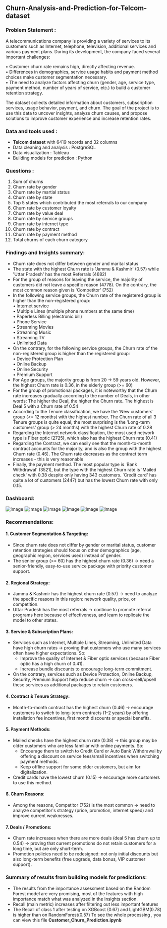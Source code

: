 ## Churn-Analysis-and-Prediction-for-Telcom-dataset 
### Problem Statement : 

A telecommunications company is providing a variety of services to its customers such as Internet, telephone, television, additional services and various payment plans. During its development, the company faced several important challenges:

  •	Customer churn rate remains high, directly affecting revenue. <br>
  •	Differences in demographics, service usage habits and payment method choices make customer segmentation necessary. <br>
  •	The need to analyze factors affecting churn (gender, age, service type, payment method, number of years of service, etc.) to build a customer retention strategy. <br>
  
The dataset collects detailed information about customers, subscription services, usage behavior, payment, and churn. The goal of the project is to use this data to uncover insights, analyze churn causes, and propose solutions to improve customer experience and increase retention rates.
### Data and tools used : 
- **Telcom dataset** with 6419 records and 32 columns
- Data cleaning and analysis : PostgreSQL
- Data visualization : Tableau
- Building models for prediction : Python

### Questions : 
1. Sum of churns
2. Churn rate by gender
3. Churn rate by martial status
4. Churn rate by state
5. Top 5 states which contributed the most referrals to our company
6. Churn rate by customer loyalty
7. Churn rate by value deal
8. Churn rate by service groups
9. Churn rate by internet type
10. Churn rate by contract
11. Churn rate by payment method
12. Total churns of each churn category

### Findings and Insights summary: <br>
- Churn rate does not differ between gender and marital status <br>
- The state with the highest Churn rate is 'Jammu & Kashmir' (0.57) while 'Uttar Pradesh' has the most Referrals (4682) <br>
- For the group of reasons for leaving the service, the majority of customers did not leave a specific reason (4778). On the contrary, the most common reason given is 'Competitor' (752) <br>
- In the following service groups, the Churn rate of the registered group is higher than the non-registered group:<br>
  •	Internet service <br>
  •	Multiple Lines (multiple phone numbers at the same time)<br>
  •	Paperless Billing (electronic bill)<br>
  •	Phone Service<br>
  •	Streaming Movies <br>
  •	Streaming Music<br>
  •	Streaming TV<br>
  •	Unlimited Data<br>
- On the contrary, for the following service groups, the Churn rate of the non-registered group is higher than the registered group:<br>
  •	Device Protection Plan<br>
  •	Online Backup<br>
  •	Online Security<br>
  •	Premium Support<br>
- For Age groups, the majority group is from 20 -> 59 years old. However, the highest Churn rate is 0.36, in the elderly group (>= 60)<br>
- For the group of promotional packages, it is noteworthy that the Churn rate increases gradually according to the number of Deals, in other words: The higher the Deal, the higher the Churn rate. The highest is Deal 5 with a Churn rate of 0.54<br>
- According to the Tenure classification, we have the 'New customers' group (<= 12 months) with the highest number. The Churn rate of all 3 Tenure groups is quite equal, the most surprising is the 'Long-term customers' group (> 24 months) with the highest Churn rate of 0.28<br>
- Regarding the Internet network classification, the most used network type is Fiber optic (2725), which also has the highest Churn rate (0.41)<br>
- Regarding the Contract, we can easily see that the month-to-month contract accounts for the majority, and is also the group with the highest Churn rate (0.46). The Churn rate decreases as the contract term increases - this is very reasonable<br>
- Finally, the payment method. The most popular type is 'Bank Withdrawal' (3521), but the type with the highest Churn rate is 'Mailed check' with 0.38 despite only having 343 customers. 'Credit card' has quite a lot of customers (2447) but has the lowest Churn rate with only 0.15.


### Dashboard: <br>
![Image](https://github.com/user-attachments/assets/7a6ae25c-7af6-4a8c-b858-8ec83e2c1548)
![Image](https://github.com/user-attachments/assets/4570250d-dac4-43e0-999d-81958f8c70f0)
![Image](https://github.com/user-attachments/assets/3edbbabc-49a8-40b1-95ee-27b216c18a18)
![Image](https://github.com/user-attachments/assets/a915552f-f0c7-4b84-b668-7e84c7354443)
![Image](https://github.com/user-attachments/assets/507dd875-60dd-4ab3-957c-04e03b46dc02)
![Image](https://github.com/user-attachments/assets/785a326e-14d3-4dd5-b4a8-569c94c45b14)
### Recommendations:

#### 1. Customer Segmentation & Targeting:
- Since churn rate does not differ by gender or marital status, customer retention strategies should focus on other demographics (age, geographic region, services used) instead of gender.  
- The senior group (>= 60) has the highest churn rate (0.36) → need a senior-friendly, easy-to-use service package with priority customer support.  

#### 2. Regional Strategy:
- Jammu & Kashmir has the highest churn rate (0.57) → need to analyze the specific reasons in this region: network quality, price, or competition.  
- Uttar Pradesh has the most referrals → continue to promote referral programs here because of effectiveness, and learn to replicate the model to other states.  

#### 3. Service & Subscription Plans:
- Services such as Internet, Multiple Lines, Streaming, Unlimited Data have high churn rates → proving that customers who use many services often have higher expectations. So:  
  - Improve the quality of Internet & Fiber optic services (because Fiber optic has a high churn of 0.41).  
  - Increase bundle discounts to encourage long-term commitment.  
- On the contrary, services such as Device Protection, Online Backup, Security, Premium Support help reduce churn → can cross-sell/upsell these services as additional packages to retain customers.  

#### 4. Contract & Tenure Strategy:
- Month-to-month contract has the highest churn (0.46) → encourage customers to switch to long-term contracts (1–2 years) by offering installation fee incentives, first month discounts or special benefits.  

#### 5. Payment Methods:
- Mailed checks have the highest churn rate (0.38) → this group may be older customers who are less familiar with online payments. So:  
  - Encourage them to switch to Credit Card or Auto Bank Withdrawal by offering a discount on service fees/small incentives when switching payment methods.  
  - Keep offline support for some older customers, but aim for digitalization.  
- Credit cards have the lowest churn (0.15) → encourage more customers to use this method.  

#### 6. Churn Reasons:
- Among the reasons, Competitor (752) is the most common → need to analyze competitor's strategy (price, promotion, internet speed) and improve current weaknesses.  

#### 7. Deals / Promotions:
- Churn rate increases when there are more deals (deal 5 has churn up to 0.54) → proving that current promotions do not retain customers for a long time, but are only short-term.  
- Promotion policies need to be redesigned: not only initial discounts but also long-term benefits (free upgrade, data bonus, VIP customer support).

### Summary of results from building models for predictions: 
- The results from the importance assessment based on the Random Forest model are very promising, most of the features with high importance match what was analyzed in the Insights section.
- Recall (main metric) increases after filtering out less important features
- The Recall of class 1 after testing on XGBoost (0.67) and LightGBM(0.78) is higher than on RandomForest(0.57)
To see the whole processing , you can view this file **Customer_Churn_Prediction.ipynb**
